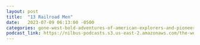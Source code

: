 ```yaml
---
layout: post
title:  "13 Railroad Men"
date:   2023-07-09 06:13:00 -0500
categories: gone-west-bold-adventures-of-american-explorers-and-pioneers
podcast_link: https://nilbus-podcasts.s3.us-east-2.amazonaws.com/the-well-trained-mind/Gone%20West!%20Bold%20Adventures%20of%20American%20Explorers%20and%20Pioneers/13%20Railroad%20Men.mp3
---
```

